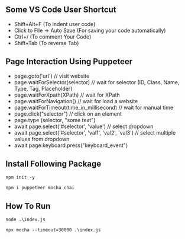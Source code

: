 Some VS Code User Shortcut
--------------------------
- Shift+Alt+F (To indent user code)
- Click to File -> Auto Save (For saving your code automatically)
- Ctrl+/ (To comment Your Code)
- Shift+Tab (To reverse Tab)

Page Interaction Using Puppeteer
--------------------------------
- page.goto('url')  // visit website
- page.waitForSelector(selector)    // wait for selector (ID, Class, Name, Type, Tag, Placeholder)
- page.waitForXpath(XPath)  // wait for XPath
- page.waitForNavigation()  // wait for load a website
- page.waitForTimeout(time_in_millisecond)  // wait for manual time
- page.click("selector")    // click on an element
- page.type (selector, "some text")
- await page.select('#selector', 'value')    // select dropdown
- await page.select('#selector', 'val1', 'val2', 'val3')    // select multiple values from dropdown
- await page.keyboard.press("keyboard_event")

Install Following Package
-------------------------

``
 npm init -y 
``

``
 npm i puppeteer mocha chai 
``

How To Run
----------
``
node .\index.js
``

``
npx mocha --timeout=30000 .\index.js
``
